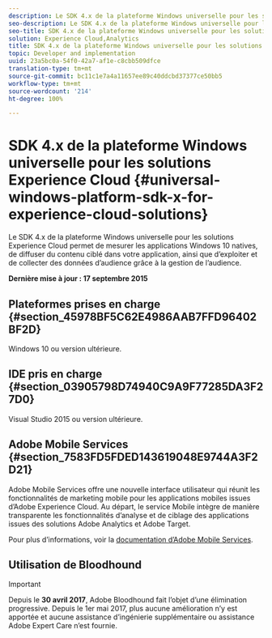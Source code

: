 ```yaml
---
description: Le SDK 4.x de la plateforme Windows universelle pour les solutions Experience Cloud permet de mesurer les applications Windows 10 natives, de diffuser du contenu ciblé dans votre application, ainsi que d’exploiter et de collecter des données d’audience grâce à la gestion de l’audience.
seo-description: Le SDK 4.x de la plateforme Windows universelle pour les solutions Experience Cloud permet de mesurer les applications Windows 10 natives, de diffuser du contenu ciblé dans votre application, ainsi que d’exploiter et de collecter des données d’audience grâce à la gestion de l’audience.
seo-title: SDK 4.x de la plateforme Windows universelle pour les solutions Experience Cloud
solution: Experience Cloud,Analytics
title: SDK 4.x de la plateforme Windows universelle pour les solutions Experience Cloud
topic: Developer and implementation
uuid: 23a5bc0a-54f0-42a7-af1e-c8cbb509dfce
translation-type: tm+mt
source-git-commit: bc11c1e7a4a11657ee89c40ddcbd37377ce50bb5
workflow-type: tm+mt
source-wordcount: '214'
ht-degree: 100%

---
```



# SDK 4.x de la plateforme Windows universelle pour les solutions Experience Cloud {#universal-windows-platform-sdk-x-for-experience-cloud-solutions}

Le SDK 4.x de la plateforme Windows universelle pour les solutions Experience Cloud permet de mesurer les applications Windows 10 natives, de diffuser du contenu ciblé dans votre application, ainsi que d’exploiter et de collecter des données d’audience grâce à la gestion de l’audience.

**Dernière mise à jour : 17 septembre 2015**

## Plateformes prises en charge {#section_45978BF5C62E4986AAB7FFD96402BF2D}

Windows 10 ou version ultérieure.

## IDE pris en charge {#section_03905798D74940C9A9F77285DA3F27D0}

Visual Studio 2015 ou version ultérieure.

## Adobe Mobile Services {#section_7583FD5FDED143619048E9744A3F2D21}

Adobe Mobile Services offre une nouvelle interface utilisateur qui réunit les fonctionnalités de marketing mobile pour les applications mobiles issues d’Adobe Experience Cloud. Au départ, le service Mobile intègre de manière transparente les fonctionnalités d’analyse et de ciblage des applications issues des solutions Adobe Analytics et Adobe Target.

Pour plus d’informations, voir la [documentation d’Adobe Mobile Services](/help/using/home.md).

## Utilisation de Bloodhound

>[!IMPORTANT]
>
>Depuis le **30 avril 2017**, Adobe Bloodhound fait l’objet d’une élimination progressive. Depuis le 1er mai 2017, plus aucune amélioration n’y est apportée et aucune assistance d’ingénierie supplémentaire ou assistance Adobe Expert Care n’est fournie.
